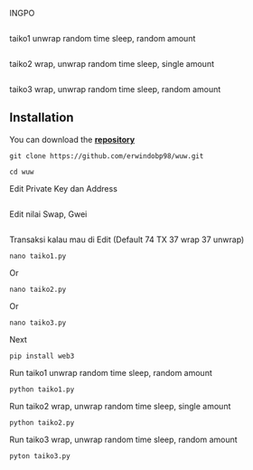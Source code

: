 INGPO
```
```
taiko1 unwrap random time sleep, random amount
```
```
taiko2 wrap, unwrap random time sleep, single amount
```
```
taiko3 wrap, unwrap random time sleep, random amount


## Installation
You can download the [**repository**](https://github.com/erwindobp98/wuw.git)
```shell
git clone https://github.com/erwindobp98/wuw.git
```
```shell
cd wuw
```
Edit Private Key dan Address
```
```
Edit nilai Swap, Gwei
```
```
Transaksi kalau mau di Edit  (Default 74 TX 37 wrap 37 unwrap)
```shell
nano taiko1.py
```
Or
```shell
nano taiko2.py
```
Or
```shell
nano taiko3.py
```
Next
```shell
pip install web3
```
Run taiko1 unwrap random time sleep, random amount
```shell
python taiko1.py
```
Run taiko2 wrap, unwrap random time sleep, single amount
```shell
python taiko2.py
```
Run taiko3 wrap, unwrap random time sleep, random amount
```shell
pyton taiko3.py
```
